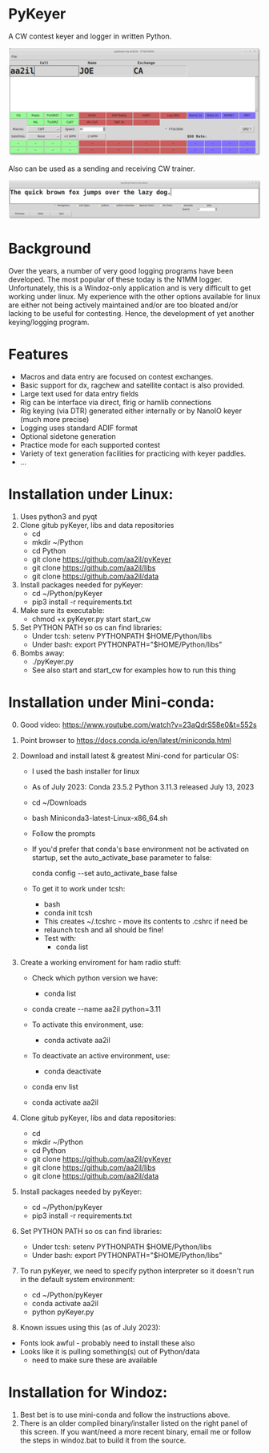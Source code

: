 # PyKeyer

A CW contest keyer and logger in written Python.

![Screen Shot]( Docs/pykeyer.png)

Also can be used as a sending and receiving CW trainer.

![Screen Shot]( Docs/paddling.png)

# Background

Over the years, a number of very good logging programs have been developed.  The most popular of these today is the N1MM logger.  Unfortunately, this is a Windoz-only application and is very difficult to get working under linux.  My experience with the other options available for linux are either not being actively maintained and/or are too bloated and/or lacking to be useful for contesting.  Hence, the development of yet another keying/logging program.

# Features

- Macros and data entry are focused on contest exchanges.
- Basic support for dx, ragchew and satellite contact is also provided.
- Large text used for data entry fields
- Rig can be interface via direct, flrig or hamlib connections
- Rig keying (via DTR) generated either internally or by NanoIO keyer (much more precise)
- Logging uses standard ADIF format
- Optional sidetone generation
- Practice mode for each supported contest 
- Variety of text generation facilities for practicing with keyer paddles.
- ...

# Installation under Linux:

1) Uses python3 and pyqt
2) Clone gitub pyKeyer, libs and data repositories
    - cd
    - mkdir ~/Python
    - cd Python
    - git clone https://github.com/aa2il/pyKeyer
    - git clone https://github.com/aa2il/libs
    - git clone https://github.com/aa2il/data
3) Install packages needed for pyKeyer:
   - cd ~/Python/pyKeyer
   - pip3 install -r requirements.txt
4) Make sure its executable:
   - chmod +x pyKeyer.py start start_cw
5) Set PYTHON PATH so os can find libraries:
   - Under tcsh:      setenv PYTHONPATH $HOME/Python/libs
   - Under bash:      export PYTHONPATH="$HOME/Python/libs"
6) Bombs away:
   - ./pyKeyer.py
   - See also start and start_cw for examples how to run this thing         

# Installation under Mini-conda:

0) Good video:  https://www.youtube.com/watch?v=23aQdrS58e0&t=552s

1) Point browser to https://docs.conda.io/en/latest/miniconda.html
2) Download and install latest & greatest Mini-cond for particular OS:
   - I used the bash installer for linux
   - As of July 2023: Conda 23.5.2 Python 3.11.3 released July 13, 2023
   - cd ~/Downloads
   - bash Miniconda3-latest-Linux-x86_64.sh
   - Follow the prompts

   - If you'd prefer that conda's base environment not be activated on startup, 
      set the auto_activate_base parameter to false: 

      conda config --set auto_activate_base false

   - To get it to work under tcsh:
       - bash
       - conda init tcsh
       - This creates ~/.tcshrc - move its contents to .cshrc if need be
       - relaunch tcsh and all should be fine!
       - Test with:
           - conda list

3) Create a working enviroment for ham radio stuff:
   - Check which python version we have:
       - conda list   
   - conda create --name aa2il python=3.11

   - To activate this environment, use:
       - conda activate aa2il
   - To deactivate an active environment, use:
       - conda deactivate

   - conda env list
   - conda activate aa2il

4) Clone gitub pyKeyer, libs and data repositories:
    - cd
    - mkdir ~/Python
    - cd Python
    - git clone https://github.com/aa2il/pyKeyer
    - git clone https://github.com/aa2il/libs
    - git clone https://github.com/aa2il/data

5) Install packages needed by pyKeyer:
   - cd ~/Python/pyKeyer
   - pip3 install -r requirements.txt

6) Set PYTHON PATH so os can find libraries:
   - Under tcsh:      setenv PYTHONPATH $HOME/Python/libs
   - Under bash:      export PYTHONPATH="$HOME/Python/libs"

7) To run pyKeyer, we need to specify python interpreter so it doesn't run in
   the default system environment:
   - cd ~/Python/pyKeyer
   - conda activate aa2il
   - python pyKeyer.py

99) Known issues using this (as of July 2023):
   - Fonts look awful - probably need to install these also
   - Looks like it is pulling something(s) out of Python/data
     - need to make sure these are available

# Installation for Windoz:

1) Best bet is to use mini-conda and follow the instructions above.
2) There is an older compiled binary/installer listed on the right panel
   of this screen.  If you want/need a more recent binary, email me
   or follow the steps in windoz.bat to build it from the source.

